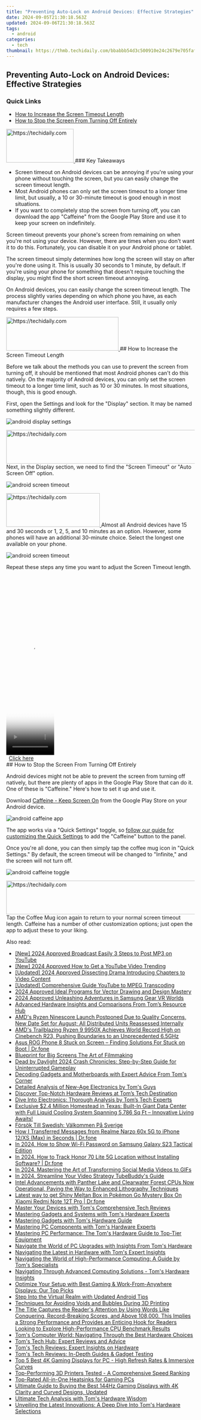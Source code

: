 ```yaml
---
title: "Preventing Auto-Lock on Android Devices: Effective Strategies"
date: 2024-09-05T21:30:18.563Z
updated: 2024-09-06T21:30:18.563Z
tags:
  - android
categories:
  - tech
thumbnail: https://thmb.techidaily.com/bbabbb54d3c500910e24c2679e705faf485aa6e3dec58c98406031448135ca6a.jpg
---
```


## Preventing Auto-Lock on Android Devices: Effective Strategies

### Quick Links

* [How to Increase the Screen Timeout Length](https://fox-info.techidaily.com/2024-approved-winning-the-race-elite-video-apps-for-windows-phones/)
* [How to Stop the Screen From Turning Off Entirely](https://facebook-video-share.techidaily.com/updated-deceptions-toll-consequences-of-fake-supporters-in-video-markets-for-2024/)

<!-- affiliate ads begin -->
<a href="https://aligracehair.sjv.io/c/5597632/2135367/19272" target="_top" id="2135367">
  <img src="//a.impactradius-go.com/display-ad/19272-2135367" border="0" alt="https://techidaily.com" width="180" height="90"/>
</a>
<img height="0" width="0" src="https://aligracehair.sjv.io/i/5597632/2135367/19272" style="position:absolute;visibility:hidden;" border="0" />
<!-- affiliate ads end -->
### Key Takeaways

* Screen timeout on Android devices can be annoying if you're using your phone without touching the screen, but you can easily change the screen timeout length.
* Most Android phones can only set the screen timeout to a longer time limit, but usually, a 10 or 30-minute timeout is good enough in most situations.
* If you want to completely stop the screen from turning off, you can download the app "Caffeine" from the Google Play Store and use it to keep your screen on indefinitely.

 Screen timeout prevents your phone's screen from remaining on when you're not using your device. However, there are times when you don't want it to do this. Fortunately, you can disable it on your Android phone or tablet.

 The screen timeout simply determines how long the screen will stay on after you're done using it. This is usually 30 seconds to 1 minute, by default. If you're using your phone for something that doesn't require touching the display, you might find the short screen timeout annoying.

 On Android devices, you can easily change the screen timeout length. The process slightly varies depending on which phone you have, as each manufacturer changes the Android user interface. Still, it usually only requires a few steps.

<!-- affiliate ads begin -->
<a href="https://aligracehair.sjv.io/c/5597632/2115916/19272" target="_top" id="2115916">
  <img src="//a.impactradius-go.com/display-ad/19272-2115916" border="0" alt="https://techidaily.com" width="300" height="90"/>
</a>
<img height="0" width="0" src="https://aligracehair.sjv.io/i/5597632/2115916/19272" style="position:absolute;visibility:hidden;" border="0" />
<!-- affiliate ads end -->
##  How to Increase the Screen Timeout Length

 Before we talk about the methods you can use to prevent the screen from turning off, it should be mentioned that most Android phones can't do this natively. On the majority of Android devices, you can only set the screen timeout to a longer time limit, such as 10 or 30 minutes. In most situations, though, this is good enough.

 First, open the Settings and look for the "Display" section. It may be named something slightly different.

![android display settings](https://static1.howtogeekimages.com/wordpress/wp-content/uploads/2023/12/screenshot_2023-12-05-16-45-48-67_fc704e6b13c4fb26bf5e411f75da84f2.jpg) 

<!-- affiliate ads begin -->
<a href="https://unicoeye.pxf.io/c/5597632/2134221/18498" target="_top" id="2134221">
  <img src="//a.impactradius-go.com/display-ad/18498-2134221" border="0" alt="https://techidaily.com" width="728" height="90"/>
</a>
<img height="0" width="0" src="https://unicoeye.pxf.io/i/5597632/2134221/18498" style="position:absolute;visibility:hidden;" border="0" />
<!-- affiliate ads end -->
 Next, in the Display section, we need to find the "Screen Timeout" or "Auto Screen Off" option.

![android screen timeout](https://static1.howtogeekimages.com/wordpress/wp-content/uploads/2023/12/screenshot_2023-12-05-16-46-03-69_fc704e6b13c4fb26bf5e411f75da84f2.jpg) 

<!-- affiliate ads begin -->
<a href="https://aligracehair.sjv.io/c/5597632/2115930/19272" target="_top" id="2115930">
  <img src="//a.impactradius-go.com/display-ad/19272-2115930" border="0" alt="https://techidaily.com" width="250" height="90"/>
</a>
<img height="0" width="0" src="https://aligracehair.sjv.io/i/5597632/2115930/19272" style="position:absolute;visibility:hidden;" border="0" />
<!-- affiliate ads end -->
 Almost all Android devices have 15 and 30 seconds or 1, 2, 5, and 10 minutes as an option. However, some phones will have an additional 30-minute choice. Select the longest one available on your phone.

![android screen timeout](https://static1.howtogeekimages.com/wordpress/wp-content/uploads/2023/12/screenshot_2023-12-05-16-46-17-34_fc704e6b13c4fb26bf5e411f75da84f2.jpg) 

 Repeat these steps any time you want to adjust the Screen Timeout length.

<!-- affiliate ads begin -->
<span id="1975658">
					<video width="128" height="480" style="cursor:pointer"
           poster="//a.impactradius-go.com/display-clicktoplayimage/1975658.png"
           onclick="if(!this.playClicked){this.play();this.setAttribute('controls',true);this.playClicked=true;}">
	   <source src="//a.impactradius-go.com/display-ad/22993-1975658">
	   <img src="//a.impactradius-go.com/display-clicktoplayimage/1975658.png" style="border: none; height: 100%; width: 100%; object-fit: contain">
	</video>
	<div style="width:80px;text-align:center"><a href="javascript:window.open(decodeURIComponent('https%3A%2F%2Fhomestyler.sjv.io%2Fc%2F5597632%2F1975658%2F22993'), '_blank');void(0);">Click here</a></div>
</span>
<img height="0" width="0" src="https://imp.pxf.io/i/5597632/1975658/22993" style="position:absolute;visibility:hidden;" border="0" />
<!-- affiliate ads end -->
##  How to Stop the Screen From Turning Off Entirely

 Android devices might not be able to prevent the screen from turning off natively, but there are plenty of apps in the Google Play Store that can do it. One of these is "Caffeine." Here's how to set it up and use it.

 Download [Caffeine - Keep Screen On](https://www.anrdoezrs.net/links/3607085/type/dlg/sid/UUhtgUeUpU211777/https://play.google.com/store/apps/details?id=moe.zhs.caffeine&hl=en%5FUS) from the Google Play Store on your Android device.

![android caffeine app](https://static1.howtogeekimages.com/wordpress/wp-content/uploads/2023/12/screenshot_2023-12-05-16-46-57-04_b5a5c5cb02ca09c784c5d88160e2ec24.jpg) 

 The app works via a "Quick Settings" toggle, so [follow our guide for customizing the Quick Settings](https://video-content-creator.techidaily.com/updated-in-2024-uncover-the-best-green-screen-software-for-mac-video-editing/) to add the "Caffeine" button to the panel.

 Once you're all done, you can then simply tap the coffee mug icon in "Quick Settings." By default, the screen timeout will be changed to "Infinite," and the screen will not turn off.

![android caffeine toggle](https://static1.howtogeekimages.com/wordpress/wp-content/uploads/2023/12/screenshot_2023-12-05-16-47-17-77_daee99a6dac36362cd22bb0972c74d0e.jpg) 

<!-- affiliate ads begin -->
<a href="https://unicoeye.pxf.io/c/5597632/2134229/18498" target="_top" id="2134229">
  <img src="//a.impactradius-go.com/display-ad/18498-2134229" border="0" alt="https://techidaily.com" width="728" height="90"/>
</a>
<img height="0" width="0" src="https://unicoeye.pxf.io/i/5597632/2134229/18498" style="position:absolute;visibility:hidden;" border="0" />
<!-- affiliate ads end -->
 Tap the Coffee Mug icon again to return to your normal screen timeout length. Caffeine has a number of other customization options; just open the app to adjust these to your liking.

<ins class="adsbygoogle"
     style="display:block"
     data-ad-format="autorelaxed"
     data-ad-client="ca-pub-7571918770474297"
     data-ad-slot="1223367746"></ins>



<ins class="adsbygoogle"
     style="display:block"
     data-ad-client="ca-pub-7571918770474297"
     data-ad-slot="8358498916"
     data-ad-format="auto"
     data-full-width-responsive="true"></ins>

<span class="atpl-alsoreadstyle">Also read:</span>
<div><ul>
<li><a href="https://facebook-record-videos.techidaily.com/new-2024-approved-broadcast-easily-3-steps-to-post-mp3-on-youtube/"><u>[New] 2024 Approved Broadcast Easily 3 Steps to Post MP3 on YouTube</u></a></li>
<li><a href="https://youtube-web.techidaily.com/024-approved-how-to-get-a-youtube-video-trending/"><u>[New] 2024 Approved How to Get a YouTube Video Trending</u></a></li>
<li><a href="https://vimeo-videos.techidaily.com/updated-2024-approved-dissecting-drama-introducing-chapters-to-video-content/"><u>[Updated] 2024 Approved Dissecting Drama Introducing Chapters to Video Content</u></a></li>
<li><a href="https://extra-information.techidaily.com/updated-comprehensive-guide-youtube-to-mpeg-transcoding/"><u>[Updated] Comprehensive Guide YouTube to MPEG Transcoding</u></a></li>
<li><a href="https://fox-cloud.techidaily.com/2024-approved-ideal-programs-for-vector-drawing-and-design-mastery/"><u>2024 Approved Ideal Programs for Vector Drawing and Design Mastery</u></a></li>
<li><a href="https://fox-direct.techidaily.com/2024-approved-unleashing-adventures-in-samsung-gear-vr-worlds/"><u>2024 Approved Unleashing Adventures in Samsung Gear VR Worlds</u></a></li>
<li><a href="https://hardware-tips.techidaily.com/advanced-hardware-insights-and-comparisons-from-toms-resource-hub/"><u>Advanced Hardware Insights and Comparisons From Tom’s Resource Hub</u></a></li>
<li><a href="https://hardware-tips.techidaily.com/amds-ryzen-ninescore-launch-postponed-due-to-quality-concerns-new-date-set-for-august-all-distributed-units-reassessed-internally/"><u>AMD's Ryzen Ninescore Launch Postponed Due to Quality Concerns, New Date Set for August; All Distributed Units Reassessed Internally</u></a></li>
<li><a href="https://hardware-tips.techidaily.com/amds-trailblazing-ryzen-9-9950x-achieves-world-record-high-on-cinebench-r23-pushing-boundaries-to-an-unprecedented-65ghz/"><u>AMD's Trailblazing Ryzen 9 9950X Achieves World Record High on Cinebench R23, Pushing Boundaries to an Unprecedented 6.5GHz</u></a></li>
<li><a href="https://howto.techidaily.com/asus-rog-phone-8-stuck-on-screen-finding-solutions-for-stuck-on-boot-drfone-by-drfone-fix-android-problems-fix-android-problems/"><u>Asus ROG Phone 8 Stuck on Screen – Finding Solutions For Stuck on Boot | Dr.fone</u></a></li>
<li><a href="https://extra-resources.techidaily.com/blueprint-for-big-screens-the-art-of-filmmaking/"><u>Blueprint for Big Screens The Art of Filmmaking</u></a></li>
<li><a href="https://win-answers.techidaily.com/dead-by-daylight-2024-crash-chronicles-step-by-step-guide-for-uninterrupted-gameplay/"><u>Dead by Daylight 2024 Crash Chronicles: Step-by-Step Guide for Uninterrupted Gameplay</u></a></li>
<li><a href="https://hardware-tips.techidaily.com/decoding-gadgets-and-motherboards-with-expert-advice-from-toms-corner/"><u>Decoding Gadgets and Motherboards with Expert Advice From Tom's Corner</u></a></li>
<li><a href="https://hardware-tips.techidaily.com/detailed-analysis-of-new-age-electronics-by-toms-guys/"><u>Detailed Analysis of New-Age Electronics by Tom's Guys</u></a></li>
<li><a href="https://hardware-tips.techidaily.com/discover-top-notch-hardware-reviews-at-toms-tech-destination/"><u>Discover Top-Notch Hardware Reviews at Tom’s Tech Destination</u></a></li>
<li><a href="https://hardware-tips.techidaily.com/dive-into-electronics-thorough-analysis-by-toms-tech-experts/"><u>Dive Into Electronics: Thorough Analysis by Tom’s Tech Experts</u></a></li>
<li><a href="https://hardware-tips.techidaily.com/exclusive-24-million-homestead-in-texas-built-in-giant-data-center-with-full-liquid-cooling-system-spanning-5786-sq-ft-innovative-living-awaits/"><u>Exclusive $2.4 Million Homestead in Texas: Built-In Giant Data Center with Full Liquid Cooling System Spanning 5,786 Sq Ft – Innovative Living Awaits!</u></a></li>
<li><a href="https://mondly-stories.techidaily.com/forsok-till-swedish-valkommen-pa-sverige/"><u>Försök Till Swedish: Välkommen På Sverige</u></a></li>
<li><a href="https://blog-min.techidaily.com/how-i-transferred-messages-from-realme-narzo-60x-5g-to-iphone-12xs-max-in-seconds-drfone-by-drfone-transfer-from-android-transfer-from-android/"><u>How I Transferred Messages from Realme Narzo 60x 5G to iPhone 12/XS (Max) in Seconds | Dr.fone</u></a></li>
<li><a href="https://android-unlock.techidaily.com/in-2024-how-to-show-wi-fi-password-on-samsung-galaxy-s23-tactical-edition-by-drfone-android/"><u>In 2024, How to Show Wi-Fi Password on Samsung Galaxy S23 Tactical Edition</u></a></li>
<li><a href="https://android-location-track.techidaily.com/in-2024-how-to-track-honor-70-lite-5g-location-without-installing-software-drfone-by-drfone-virtual-android/"><u>In 2024, How to Track Honor 70 Lite 5G Location without Installing Software? | Dr.fone</u></a></li>
<li><a href="https://twitter-videos.techidaily.com/in-2024-mastering-the-art-of-transforming-social-media-videos-to-gifs/"><u>In 2024, Mastering the Art of Transforming Social Media Videos to GIFs</u></a></li>
<li><a href="https://youtube-webster.techidaily.com/24-streamline-your-video-strategy-tubebuddys-guide/"><u>In 2024, Streamline Your Video Strategy TubeBuddy's Guide</u></a></li>
<li><a href="https://hardware-tips.techidaily.com/intel-advancements-with-panther-lake-and-clearwater-forest-cpus-now-operational-paving-the-way-to-enhanced-lithography-techniques/"><u>Intel Advancements with Panther Lake and Clearwater Forest CPUs Now Operational, Paving the Way to Enhanced Lithography Techniques</u></a></li>
<li><a href="https://change-location.techidaily.com/latest-way-to-get-shiny-meltan-box-in-pokemon-go-mystery-box-on-xiaomi-redmi-note-12t-pro-drfone-by-drfone-virtual-android/"><u>Latest way to get Shiny Meltan Box in Pokémon Go Mystery Box On Xiaomi Redmi Note 12T Pro | Dr.fone</u></a></li>
<li><a href="https://hardware-tips.techidaily.com/master-your-devices-with-toms-comprehensive-tech-reviews/"><u>Master Your Devices with Tom's Comprehensive Tech Reviews</u></a></li>
<li><a href="https://hardware-tips.techidaily.com/mastering-gadgets-and-systems-with-toms-hardware-experts/"><u>Mastering Gadgets and Systems with Tom's Hardware Experts</u></a></li>
<li><a href="https://hardware-tips.techidaily.com/mastering-gadgets-with-toms-hardware-guide/"><u>Mastering Gadgets with Tom's Hardware Guide</u></a></li>
<li><a href="https://hardware-tips.techidaily.com/mastering-pc-components-with-toms-hardware-experts/"><u>Mastering PC Components with Tom's Hardware Experts</u></a></li>
<li><a href="https://hardware-tips.techidaily.com/mastering-pc-performance-the-toms-hardware-guide-to-top-tier-equipment/"><u>Mastering PC Performance: The Tom's Hardware Guide to Top-Tier Equipment</u></a></li>
<li><a href="https://hardware-tips.techidaily.com/navigate-the-world-of-pc-upgrades-with-insights-from-toms-hardware/"><u>Navigate the World of PC Upgrades with Insights From Tom's Hardware</u></a></li>
<li><a href="https://hardware-tips.techidaily.com/navigating-the-latest-in-hardware-with-toms-expert-insights/"><u>Navigating the Latest in Hardware with Tom's Expert Insights</u></a></li>
<li><a href="https://hardware-tips.techidaily.com/navigating-the-world-of-high-performance-computing-a-guide-by-toms-specialists/"><u>Navigating the World of High-Performance Computing: A Guide by Tom's Specialists</u></a></li>
<li><a href="https://hardware-tips.techidaily.com/navigating-through-advanced-computing-solutions-toms-hardware-insights/"><u>Navigating Through Advanced Computing Solutions - Tom's Hardware Insights</u></a></li>
<li><a href="https://hardware-tips.techidaily.com/optimize-your-setup-with-best-gaming-and-work-from-anywhere-displays-our-top-picks/"><u>Optimize Your Setup with Best Gaming & Work-From-Anywhere Displays: Our Top Picks</u></a></li>
<li><a href="https://extra-information.techidaily.com/step-into-the-virtual-realm-with-updated-android-tips/"><u>Step Into the Virtual Realm with Updated Android Tips</u></a></li>
<li><a href="https://hardware-tips.techidaily.com/techniques-for-avoiding-voids-and-bubbles-during-3d-printing/"><u>Techniques for Avoiding Voids and Bubbles During 3D Printing</u></a></li>
<li><a href="https://hardware-tips.techidaily.com/the-title-captures-the-readers-attention-by-using-words-like-conquering-record-breaking-scores-and-above-108000-this-implies-a-strong-performance-and-provid64/"><u>The Title Captures the Reader's Attention by Using Words Like Conquering, Record-Breaking Scores, and Above 108,000. This Implies a Strong Performance and Provides an Enticing Hook for Readers Looking to Explore High-Performance CPU Benchmark Results</u></a></li>
<li><a href="https://hardware-tips.techidaily.com/toms-computer-world-navigating-through-the-best-hardware-choices/"><u>Tom's Computer World: Navigating Through the Best Hardware Choices</u></a></li>
<li><a href="https://hardware-tips.techidaily.com/toms-tech-hub-expert-reviews-and-advice/"><u>Tom's Tech Hub: Expert Reviews and Advice</u></a></li>
<li><a href="https://hardware-tips.techidaily.com/toms-tech-reviews-expert-insights-on-hardware/"><u>Tom's Tech Reviews: Expert Insights on Hardware</u></a></li>
<li><a href="https://hardware-tips.techidaily.com/toms-tech-reviews-in-depth-guides-and-gadget-testing/"><u>Tom's Tech Reviews: In-Depth Guides & Gadget Testing</u></a></li>
<li><a href="https://hardware-tips.techidaily.com/top-5-best-4k-gaming-displays-for-pc-high-refresh-rates-and-immersive-curves/"><u>Top 5 Best 4K Gaming Displays for PC - High Refresh Rates & Immersive Curves</u></a></li>
<li><a href="https://hardware-tips.techidaily.com/top-performing-3d-printers-tested-a-comprehensive-speed-ranking/"><u>Top-Performing 3D Printers Tested - A Comprehensive Speed Ranking</u></a></li>
<li><a href="https://hardware-tips.techidaily.com/top-rated-all-in-one-heatsinks-for-gaming-pcs/"><u>Top-Rated All-in-One Heatsinks for Gaming PCs</u></a></li>
<li><a href="https://hardware-tips.techidaily.com/ultimate-guide-to-buying-the-best-144hz-gaming-displays-with-4k-clarity-and-curved-designs-updated/"><u>Ultimate Guide to Buying the Best 144Hz Gaming Displays with 4K Clarity and Curved Designs, Updated</u></a></li>
<li><a href="https://hardware-tips.techidaily.com/ultimate-tech-analysis-with-toms-hardware-wisdom/"><u>Ultimate Tech Analysis with Tom's Hardware Wisdom</u></a></li>
<li><a href="https://hardware-tips.techidaily.com/unveiling-the-latest-innovations-a-deep-dive-into-toms-hardware-selections/"><u>Unveiling the Latest Innovations: A Deep Dive Into Tom's Hardware Selections</u></a></li>
</ul></div>
